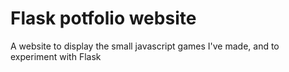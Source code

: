 <h1>Flask potfolio website</h1>
<p>A website to display the small javascript games I've made, and to experiment with Flask</p>

